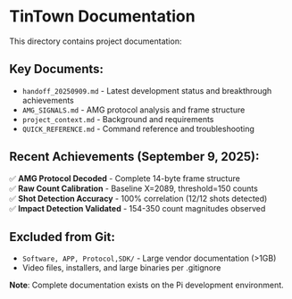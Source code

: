 # TinTown Documentation

This directory contains project documentation:

## Key Documents:

- `handoff_20250909.md` - Latest development status and breakthrough achievements
- `AMG_SIGNALS.md` - AMG protocol analysis and frame structure
- `project_context.md` - Background and requirements
- `QUICK_REFERENCE.md` - Command reference and troubleshooting

## Recent Achievements (September 9, 2025):

✅ **AMG Protocol Decoded** - Complete 14-byte frame structure  
✅ **Raw Count Calibration** - Baseline X=2089, threshold=150 counts  
✅ **Shot Detection Accuracy** - 100% correlation (12/12 shots detected)  
✅ **Impact Detection Validated** - 154-350 count magnitudes observed  

## Excluded from Git:

- `Software, APP, Protocol,SDK/` - Large vendor documentation (>1GB)
- Video files, installers, and large binaries per .gitignore

**Note**: Complete documentation exists on the Pi development environment.